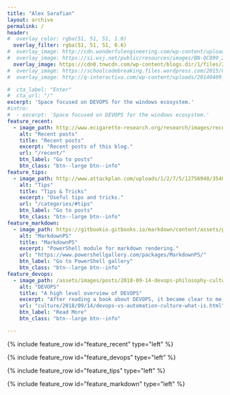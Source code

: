 ```yaml
---
title: "Alex Sarafian"
layout: archive
permalink: /
header:
#  overlay_color: rgba(51, 51, 51, 1.0)
  overlay_filter: rgba(51, 51, 51, 0.6)
#  overlay_image: http://cdn.wonderfulengineering.com/wp-content/uploads/2014/04/code-wallpaper-5.jpg
#  overlay_image: https://si.wsj.net/public/resources/images/BN-QC899_2DSCr_M_20161005112501.jpg?width=860&height=573
  overlay_image: https://cdn0.tnwcdn.com/wp-content/blogs.dir/1/files/2011/10/blue_binary-code.jpg
#  overlay_image: https://schoolcodebreaking.files.wordpress.com/2015/06/codeimage7.jpg
#  overlay_image: http://q-interactiva.com/wp-content/uploads/20140409_typescript_blog.png

#  cta_label: "Enter"
#  cta_url: "/"
excerpt: 'Space focused on DEVOPS for the windows ecosystem.'
#intro: 
#  - excerpt: 'Space focused on DEVOPS for the windows ecosystem.'
feature_recent:
  - image_path: http://www.ecigarette-research.org/research/images/recent-posts.jpg
    alt: "Recent posts"
    title: "Recent posts"
    excerpt: "Recent posts of this blog."
    url: "/recent/"
    btn_label: "Go to posts"
    btn_class: "btn--large btn--info"
feature_tips:
  - image_path: http://www.attackplan.com/uploads/1/2/7/5/12756948/3540479_orig.png
    alt: "Tips"
    title: "Tips & Tricks"
    excerpt: "Useful tips and tricks."
    url: "/categories/#tips"
    btn_label: "Go to posts"
    btn_class: "btn--large btn--info"
feature_markdown:
  - image_path: https://gitbookio.gitbooks.io/markdown/content/assets/preview.png
    alt: "MarkdownPS"
    title: "MarkdownPS"
    excerpt: "PowerShell module for markdown rendering."
    url: "https://www.powershellgallery.com/packages/MarkdownPS/"
    btn_label: "Go to PowerShell gallery"
    btn_class: "btn--large btn--info"
feature_devops:
  - image_path: /assets/images/posts/2018-09-14-devops-philosophy-culture-movement.png
    alt: "DEVOPS"
    title: "A high level overview of DEVOPS"
    excerpt: "After reading a book about DEVOPS, it became clear to me that DEVOPS has been the new hype word and very often misunderstood and misused."
    url: "culture/2018/09/14/devops-vs-automation-culture-what-is.html"
    btn_label: "Read More"
    btn_class: "btn--large btn--info"

---
```


{% include feature_row id="feature_recent" type="left" %}

{% include feature_row id="feature_devops" type="left" %}

{% include feature_row id="feature_tips" type="left" %}

{% include feature_row id="feature_markdown" type="left" %}